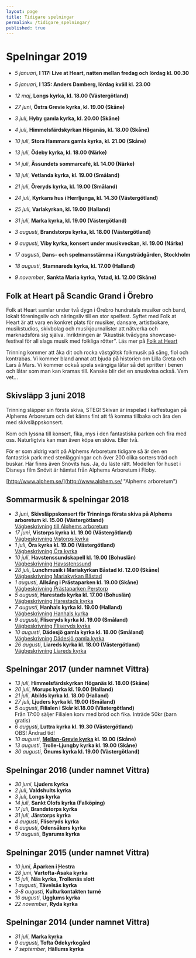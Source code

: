 ```yaml
---
layout: page
title: Tidigare spelningar
permalink: /tidigare_spelningar/
published: true
---
```

# Spelningar 2019

* *5 januari*, **I 117: Live at Heart, natten mellan fredag och lördag kl. 00.30** 
 
* *5 januari*, **I 135: Anders Damberg, lördag kväll kl. 23.00**  

* *12 maj*, **Longs kyrka, kl. 18.00 (Västergötland)**

* *27 juni*, **Östra Grevie kyrka, kl. 19.00 (Skåne)**

* *3 juli*, **Hyby gamla kyrka, kl. 20.00 (Skåne)**

* *4 juli*, **Himmelsfärdskyrkan Höganäs, kl. 18.00 (Skåne)** 

* *10 juli*, **Stora Hammars gamla kyrka, kl. 21.00 (Skåne)**

* *13 juli*, **Ödeby kyrka, kl. 18.00 (Närke)**

* *14 juli*, **Ässundets sommarcafé, kl. 14.00 (Närke)**

* *18 juli*, **Vetlanda kyrka, kl. 19.00 (Småland)**

* *21 juli*, **Öreryds kyrka, kl. 19.00 (Småland)**

* *24 juli*, **Kyrkans hus i Herrljunga, kl. 14.30 (Västergötland)**

* *25 juli*, **Varlakyrkan, kl. 19.00 (Halland)**

* *31 juli*, **Marka kyrka, kl. 19.00 (Västergötland)**

* *3 augusti*, **Brandstorps kyrka, kl. 18.00 (Västergötland)**

* *9 augusti*, **Viby kyrka, konsert under musikveckan, kl. 19.00 (Närke)**

* *17 augusti*, **Dans- och spelmansstämma i Kungsträdgården, Stockholm** 

* *18 augusti*, **Stamnareds kyrka, kl. 17.00 (Halland)**

* *9 november*, **Sankta Maria kyrka, Ystad, kl. 12.00 (Skåne)**

## Folk at Heart på Scandic Grand i Örebro
Folk at Heart samlar under två dygn i Örebro hundratals musiker och band, lokalt föreningsliv och näringsliv till en stor spelfest. Syftet med Folk at Heart är att vara en konkret plats för musiker, dansare, artistbokare, musikstudios, skivbolag och musikjournalister att nätverka och marknadsföra sig själva. Inriktningen är ”Akustisk tvådygns showcase-festival för all slags musik med folkliga rötter”. Läs mer på [Folk at Heart](https://folkatheart.se/)

Trinning kommer att åka dit och rocka västgötsk folkmusik på sång, fiol och kontrabas. Vi kommer bland annat att bjuda på historien om Lilla Greta och Lars å Mars. Vi kommer också spela svängiga låtar så det spritter i benen och låtar som man kan kramas till. Kanske blir det en snuskvisa också. 
Vem vet...

## Skivsläpp 3 juni 2018
Trinning släpper sin första skiva, STEG!
Skivan är inspelad i kaffestugan på Alphems Arboretum och det känns fint att få komma tillbaka och ära den med skivsläppskonsert.

Kom och lyssna till konsert, fika, mys i den fantastiska parken och fira med oss. Naturligtvis kan man även köpa en skiva. Eller två. 

För er som aldrig varit på Alphems Arboretum tidigare så är den en fantastisk park med stenläggningar och över 200 olika sorters träd och buskar. Här finns även Snövits hus. Ja, du läste rätt. Modellen för huset i Disneys film Snövit är hämtat från Alphems Arboretum i Floby.

[http://www.alphem.se/](http://www.alphem.se/ "Alphems arboretum")

## Sommarmusik & spelningar 2018
* *3 juni*, **Skivsläppskonsert för Trinnings första skiva på Alphems arboretum kl. 15.00 (Västergötland)**  
[Vägbeskrivning till Alphems arboretum](https://goo.gl/maps/WxB4THqxpHw)
* *17 juni*, **Vistorps kyrka kl. 19.00 (Västergötland)**  
 [Vägbeskrivning Vistorps kyrka](https://goo.gl/maps/ncxYtkxULVz)
* *1 juli*, **Öra kyrka  kl. 19.00 (Västergötland)**    
 [Vägbeskrivning Öra kyrka](https://goo.gl/maps/D2NtnUcoJSP2)
* *10 juli*, **Havstenssundskapell kl. 19.00 (Bohuslän)**  
[Vägbeskrivning Havsstenssund](https://goo.gl/maps/WQaefaBw16u)
* *28 juli*, **Lunchmusik i Mariakyrkan Båstad kl. 12.00 (Skåne)**  
[Vägbeskrivning Mariakyrkan Båstad](https://goo.gl/maps/R5aAsHeBQB82)
* *1 augusti*, **Allsång i Prästaparken kl. 19.00 (Skåne)**  
[Vägbeskrivning Prästaparken Perstorp](https://goo.gl/maps/n2Er6Ezm55u)
* *5 augusti*, **Harestads kyrka kl. 17.00 (Bohuslän)**  
[Vägbeskrivning Harestads kyrka](https://goo.gl/maps/DBCzyj9avEz)
* *7 augusti*, **Hanhals kyrka kl. 19.00 (Halland)**  
[Vägbeskrivning Hanhals kyrka](https://goo.gl/maps/Y4W6TVeVbhH2)
* *9 augusti*, **Fliseryds kyrka kl. 19.00 (Småland)**  
[Vägbeskrivning Fliseryds kyrka](https://goo.gl/maps/syjy4NzZV1H2)
* *10 augusti*, **Dädesjö gamla kyrka kl. 18.00 (Småland)**  
[Vägbeskrivning Dädesjö gamla kyrka](https://goo.gl/maps/34hLhFbwVJv)
* *26 augusti*, **Liareds kyrka kl. 18.00 (Västergötland)**  
[Vägbeskrivning Liareds kyrka](https://goo.gl/maps/JYzGNMCpfRN2)

## Spelningar 2017 (under namnet Vittra)
* *13 juli*, **Himmelsfärdskyrkan Höganäs kl. 18.00 (Skåne)** 
* *20 juli*, **Morups kyrka kl. 19.00 (Halland)**
* *21 juli*, **Abilds kyrka kl. 18.00 (Halland)**
* *27 juli*, **Ljuders kyrka kl. 19.00 (Småland)**
* *5 augusti*, **Filialen i Skår kl.18.00 (Västergötland)** <br/>Från 17:00 säljer Filialen korv med bröd och fika. Inträde 50kr (barn gratis)
* *6  augusti*, **Luttra kyrka kl. 19.30 (Västergötland)** <br/>OBS! Ändrad tid! 
* *10 augusti*, **[Mellan-Grevie kyrka](https://www.svenskakyrkan.se/vellinge/mellangreviekyrka) kl. 19.00 (Skåne)**
* *13 augusti*, **Trolle-Ljungby kyrka kl. 19.00 (Skåne)**
* *30 augusti*, **Önums kyrka kl. 19.00 (Västergötland)**

## Spelningar 2016 (under namnet Vittra)
* *30 juni*, **Ljuders kyrka**
* *2 juli*, **Valdshults kyrka**
* *3 juli*, **Longs kyrka**
* *14 juli*, **Sankt Olofs kyrka (Falköping)**
* *17 juli*, **Brandstorps kyrka**
* *31 juli*, **Järstorps kyrka**
* *4 augusti*, **Fliseryds kyrka**
* *6 augusti*, **Odensåkers kyrka**
* *17 augusti*, **Byarums kyrka**

## Spelningar 2015 (under namnet Vittra)
* *10 juni*, **Åparken i Hestra**
* *28 juni*, **Vartofta-Åsaka kyrka**
* *15 juli*, **Näs kyrka, Trollenäs slott**
* *1 augusti*, **Tävelsås kyrka**
* *3-8 augusti*, **Kulturkontakten turné**
* *16 augusti*, **Ugglums kyrka**
* *22 november*, **Ryda kyrka**

## Spelningar 2014 (under namnet Vittra)
* *31 juli*, **Marka kyrka**
* *9 augusti*, **Tofta Ödekyrkogård**
* *7 september*, **Hällums kyrka**
